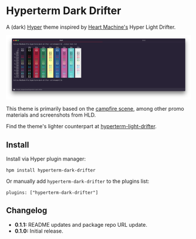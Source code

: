 # Hyperterm Dark Drifter

A (dark) [Hyper](https://hyper.is/) theme inspired by [Heart Machine's](http://www.heart-machine.com/) Hyper Light Drifter.

![Screenshot](/images/hyperterm-dark-drifter.png)

This theme is primarily based on the [campfire scene](http://www.heart-machine.com/wp-content/uploads/2013/11/HLD_Screenshot_01_camp_1080.png), among other promo materials and screenshots from HLD.

Find the theme's lighter counterpart at [hyperterm-light-drifter](https://github.com/colinhemphill/hyperterm-light-drifter).

## Install

Install via Hyper plugin manager:

```
hpm install hyperterm-dark-drifter
```

Or manually add `hyperterm-dark-drifter` to the plugins list:

```
plugins: ["hyperterm-dark-drifter"]
```

## Changelog

- **0.1.1:** README updates and package repo URL update.
- **0.1.0:** Initial release.

